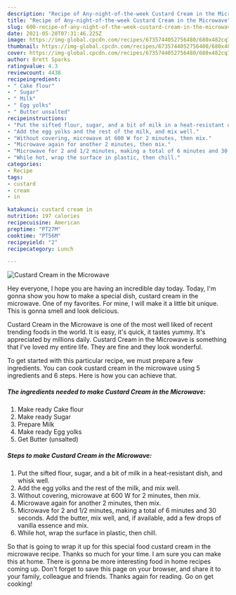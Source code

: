 ```yaml
---
description: "Recipe of Any-night-of-the-week Custard Cream in the Microwave"
title: "Recipe of Any-night-of-the-week Custard Cream in the Microwave"
slug: 600-recipe-of-any-night-of-the-week-custard-cream-in-the-microwave
date: 2021-05-28T07:31:46.225Z
image: https://img-global.cpcdn.com/recipes/6735744052756480/680x482cq70/custard-cream-in-the-microwave-recipe-main-photo.jpg
thumbnail: https://img-global.cpcdn.com/recipes/6735744052756480/680x482cq70/custard-cream-in-the-microwave-recipe-main-photo.jpg
cover: https://img-global.cpcdn.com/recipes/6735744052756480/680x482cq70/custard-cream-in-the-microwave-recipe-main-photo.jpg
author: Brett Sparks
ratingvalue: 4.3
reviewcount: 4438
recipeingredient:
- " Cake flour"
- " Sugar"
- " Milk"
- " Egg yolks"
- " Butter unsalted"
recipeinstructions:
- "Put the sifted flour, sugar, and a bit of milk in a heat-resistant dish, and whisk well."
- "Add the egg yolks and the rest of the milk, and mix well."
- "Without covering, microwave at 600 W for 2 minutes, then mix."
- "Microwave again for another 2 minutes, then mix."
- "Microwave for 2 and 1/2 minutes, making a total of 6 minutes and 30 seconds. Add the butter, mix well, and, if available, add a few drops of vanilla essence and mix."
- "While hot, wrap the surface in plastic, then chill."
categories:
- Recipe
tags:
- custard
- cream
- in

katakunci: custard cream in 
nutrition: 197 calories
recipecuisine: American
preptime: "PT27M"
cooktime: "PT56M"
recipeyield: "2"
recipecategory: Lunch

---
```



![Custard Cream in the Microwave](https://img-global.cpcdn.com/recipes/6735744052756480/680x482cq70/custard-cream-in-the-microwave-recipe-main-photo.jpg)

Hey everyone, I hope you are having an incredible day today. Today, I'm gonna show you how to make a special dish, custard cream in the microwave. One of my favorites. For mine, I will make it a little bit unique. This is gonna smell and look delicious.



Custard Cream in the Microwave is one of the most well liked of recent trending foods in the world. It is easy, it's quick, it tastes yummy. It's appreciated by millions daily. Custard Cream in the Microwave is something that I've loved my entire life. They are fine and they look wonderful.


To get started with this particular recipe, we must prepare a few ingredients. You can cook custard cream in the microwave using 5 ingredients and 6 steps. Here is how you can achieve that.

<!--inarticleads1-->

##### The ingredients needed to make Custard Cream in the Microwave:

1. Make ready  Cake flour
1. Make ready  Sugar
1. Prepare  Milk
1. Make ready  Egg yolks
1. Get  Butter (unsalted)




<!--inarticleads2-->

##### Steps to make Custard Cream in the Microwave:

1. Put the sifted flour, sugar, and a bit of milk in a heat-resistant dish, and whisk well.
1. Add the egg yolks and the rest of the milk, and mix well.
1. Without covering, microwave at 600 W for 2 minutes, then mix.
1. Microwave again for another 2 minutes, then mix.
1. Microwave for 2 and 1/2 minutes, making a total of 6 minutes and 30 seconds. Add the butter, mix well, and, if available, add a few drops of vanilla essence and mix.
1. While hot, wrap the surface in plastic, then chill.




So that is going to wrap it up for this special food custard cream in the microwave recipe. Thanks so much for your time. I am sure you can make this at home. There is gonna be more interesting food in home recipes coming up. Don't forget to save this page on your browser, and share it to your family, colleague and friends. Thanks again for reading. Go on get cooking!
